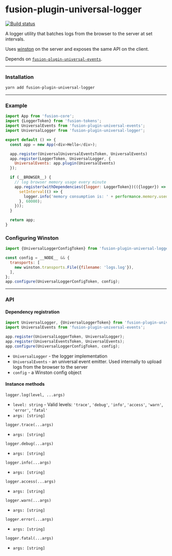# fusion-plugin-universal-logger

[![Build status](https://badge.buildkite.com/b2263b681b25bfe410fdf3ba640e682491c77bd61b4f0e63c9.svg?branch=master)](https://buildkite.com/uberopensource/fusion-plugin-universal-logger)

A logger utility that batches logs from the browser to the server at set intervals.

Uses [winston](https://github.com/winstonjs/winston) on the server and exposes the same API on the client.

Depends on [`fusion-plugin-universal-events`](https://github.com/fusionjs/fusion-plugin-universal-events).

---

### Installation

```sh
yarn add fusion-plugin-universal-logger
```

---

### Example

```js
import App from 'fusion-core';
import {LoggerToken} from 'fusion-tokens';
import UniversalEvents from 'fusion-plugin-universal-events';
import UniversalLogger from 'fusion-plugin-universal-logger';

export default () => {
  const app = new App(<div>Hello</div>);

  app.register(UniversalUniversalEventsToken, UniversalEvents)
  app.register(LoggerToken, UniversalLogger, {
    UniversalEvents: app.plugin(UniversalEvents)
  });

  if (__BROWSER__) {
    // log browser memory usage every minute
    app.register(withDependencies({logger: LoggerToken})(({logger}) => {
      setInterval(() => {
        logger.info('memory consumption is: ' + performance.memory.usedJSHeapSize);
      }, 60000);
    }));
  }

  return app;
}
```

### Configuring Winston

```js
import {UniversalLoggerConfigToken} from 'fusion-plugin-universal-logger';

const config = __NODE__ && {
  transports: [
    new winston.transports.File({filename: 'logs.log'}),
  ],
};
app.configure(UniversalLoggerConfigToken, config);
```

---

### API


#### Dependency registration

```js
import UniversalLogger, {UniversalLoggerToken} from 'fusion-plugin-universal-logger';
import UniversalEvents from 'fusion-plugin-universal-events';

app.register(UniversalLoggerToken, UniversalLogger);
app.register(UniversalEventsToken, UniversalEvents);
app.configure(UniversalLoggerConfigToken, config);
```

- `UniversalLogger` - the logger implementation
- `UniversalEvents` - an universal event emitter. Used internally to upload logs from the browser to the server
- `config` - a Winston config object

#### Instance methods

`logger.log(level, ...args)`

- `level: string` - Valid levels: `'trace'`, `'debug'`, `'info'`, `'access'`, `'warn'`, `'error'`, `'fatal'`
- `args: [string]`

`logger.trace(...args)`

- `args: [string]`

`logger.debug(...args)`

- `args: [string]`

`logger.info(...args)`

- `args: [string]`

`logger.access(...args)`

- `args: [string]`

`logger.warn(...args)`

- `args: [string]`

`logger.error(...args)`

- `args: [string]`

`logger.fatal(...args)`

- `args: [string]`
